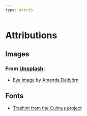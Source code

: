 ```yaml
---
type: attrib
---
```


<div id="title">

# Attributions

</div>
<div class="ltrDiv">

## Images

### From [Unsplash](https://unsplash.com):

- [Eye image](https://unsplash.com/s/photos/eye?utm_source=unsplash&amp;utm_medium=referral&amp;utm_content=creditCopyText) by [Amanda Dalbjörn](https://unsplash.com/@amandadalbjorn?utm_source=unsplash&amp;utm_medium=referral&amp;utm_content=creditCopyText)

## Fonts

- [Trashim from the Culmus project](http://culmus.sourceforge.net/fancy/index.html)

</div>
